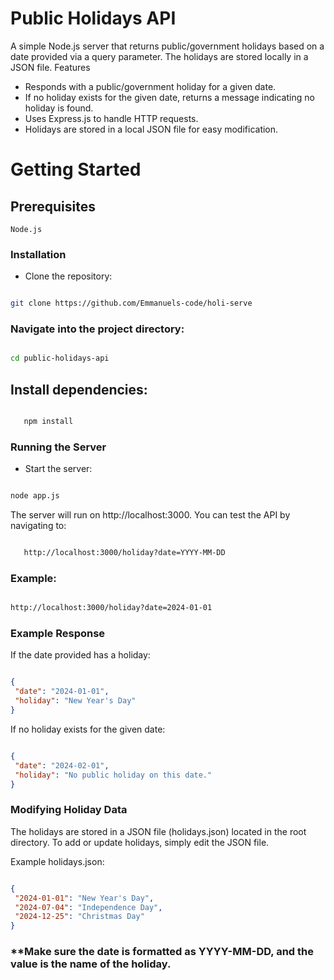# Public Holidays API

A simple Node.js server that returns public/government holidays based on a date provided via a query parameter. The holidays are stored locally in a JSON file.
Features

- Responds with a public/government holiday for a given date.
- If no holiday exists for the given date, returns a message indicating no holiday is found.
- Uses Express.js to handle HTTP requests.
- Holidays are stored in a local JSON file for easy modification.

# Getting Started
## Prerequisites

    Node.js 

### Installation

- Clone the repository:

 ```bash

git clone https://github.com/Emmanuels-code/holi-serve
 ```
### Navigate into the project directory:

 ```bash

cd public-holidays-api
 ```

## Install dependencies:

 ```bash

    npm install
 ```

### Running the Server

- Start the server:
 ```bash

node app.js
 ```

The server will run on http://localhost:3000. You can test the API by navigating to:

 ```bash

    http://localhost:3000/holiday?date=YYYY-MM-DD
 ```

### Example:

 ```bash

http://localhost:3000/holiday?date=2024-01-01
 ```

### Example Response

If the date provided has a holiday:

 ```json

{
  "date": "2024-01-01",
  "holiday": "New Year's Day"
}
 ```

If no holiday exists for the given date:

 ```json

{
  "date": "2024-02-01",
  "holiday": "No public holiday on this date."
}
 ```

### Modifying Holiday Data

The holidays are stored in a JSON file (holidays.json) located in the root directory. To add or update holidays, simply edit the JSON file.

Example holidays.json:

 ```json

{
  "2024-01-01": "New Year's Day",
  "2024-07-04": "Independence Day",
  "2024-12-25": "Christmas Day"
}
 ```

### **Make sure the date is formatted as YYYY-MM-DD, and the value is the name of the holiday.
